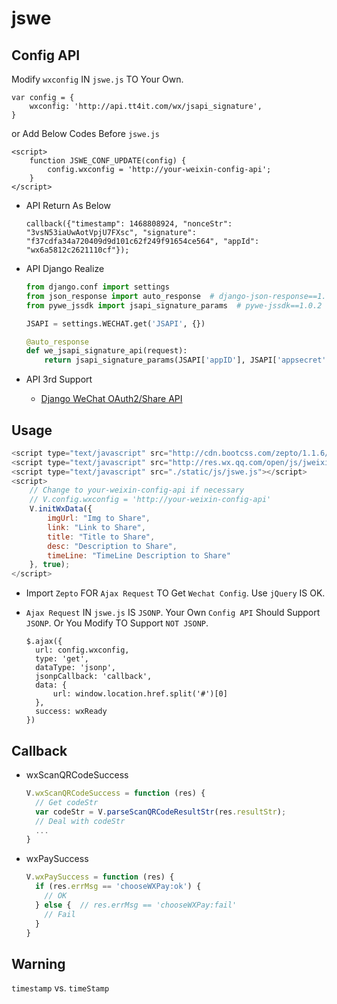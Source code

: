 # jswe

## Config API
Modify ``wxconfig`` IN ``jswe.js`` TO Your Own.
```
var config = {
    wxconfig: 'http://api.tt4it.com/wx/jsapi_signature',
}
```
or Add Below Codes Before ``jswe.js``
```
<script>
    function JSWE_CONF_UPDATE(config) {
        config.wxconfig = 'http://your-weixin-config-api';
    }
</script>
```
* API Return As Below

    ```
    callback({"timestamp": 1468808924, "nonceStr": "3vsN53iaUwAotVpjU7FXsc", "signature": "f37cdfa34a720409d9d101c62f249f91654ce564", "appId": "wx6a5812c2621110cf"});
    ```
* API Django Realize

    ```python
    from django.conf import settings
    from json_response import auto_response  # django-json-response==1.1.4
    from pywe_jssdk import jsapi_signature_params  # pywe-jssdk==1.0.2

    JSAPI = settings.WECHAT.get('JSAPI', {})

    @auto_response
    def we_jsapi_signature_api(request):
        return jsapi_signature_params(JSAPI['appID'], JSAPI['appsecret'], request.GET.get('url', ''))
    ```
* API 3rd Support
  * [Django WeChat OAuth2/Share API](https://github.com/django-xxx/django-we)

## Usage
```javascript
<script type="text/javascript" src="http://cdn.bootcss.com/zepto/1.1.6/zepto.min.js"></script>
<script type="text/javascript" src="http://res.wx.qq.com/open/js/jweixin-1.0.0.js"></script>
<script type="text/javascript" src="./static/js/jswe.js"></script>
<script>
    // Change to your-weixin-config-api if necessary
    // V.config.wxconfig = 'http://your-weixin-config-api'
    V.initWxData({
        imgUrl: "Img to Share",
        link: "Link to Share",
        title: "Title to Share",
        desc: "Description to Share",
        timeLine: "TimeLine Description to Share"
    }, true);
</script>
```
* Import ``Zepto`` FOR ``Ajax Request`` TO Get ``Wechat Config``. Use ``jQuery`` IS OK.
* ``Ajax Request`` IN ``jswe.js`` IS ``JSONP``. Your Own ``Config API`` Should Support ``JSONP``. Or You Modify TO Support ``NOT JSONP``.

  ```
  $.ajax({
    url: config.wxconfig,
    type: 'get',
    dataType: 'jsonp',
    jsonpCallback: 'callback',
    data: {
        url: window.location.href.split('#')[0]
    },
    success: wxReady
  })
  ```

## Callback
* wxScanQRCodeSuccess
  ```javascript
  V.wxScanQRCodeSuccess = function (res) {
    // Get codeStr
    var codeStr = V.parseScanQRCodeResultStr(res.resultStr);
    // Deal with codeStr
    ...
  }
  ```
* wxPaySuccess
  ```javascript
  V.wxPaySuccess = function (res) {
    if (res.errMsg == 'chooseWXPay:ok') {
      // OK
    } else {  // res.errMsg == 'chooseWXPay:fail'
      // Fail
    }
  }
  ```

## Warning
  ``timestamp`` vs. ``timeStamp``
